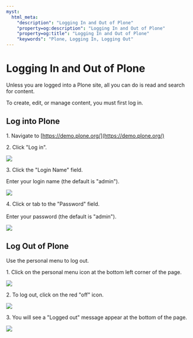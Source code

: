 ```yaml
---
myst:
  html_meta:
    "description": "Logging In and Out of Plone"
    "property=og:description": "Logging In and Out of Plone"
    "property=og:title": "Logging In and Out of Plone"
    "keywords": "Plone, Logging In, Logging Out"
---
```


# Logging In and Out of Plone

Unless you are logged into a Plone site, all you can do is read and search for content.

To create, edit, or manage content, you must first log in.

## Log into Plone

[//]: # (#### [Made by T. Kim Nguyen with Scribe]&#40;https://scribehow.com/shared/Log_into_Plone__IZiXApabRmO8FSpu_0jCfA&#41;)


1\. Navigate to [https://demo.plone.org/](https://demo.plone.org/)


2\. Click "Log in".

![](https://ajeuwbhvhr.cloudimg.io/colony-recorder.s3.amazonaws.com/files/2024-11-08/b8c85807-481b-44f3-9eb2-de319262b548/File.jpeg?tl_px=1102,0&br_px=2822,961&force_format=jpeg&q=100&width=1120.0&wat=1&wat_opacity=0.7&wat_gravity=northwest&wat_url=https://colony-recorder.s3.us-west-1.amazonaws.com/images/watermarks/FB923C_standard.png&wat_pad=796,0)


3\. Click the "Login Name" field.

Enter your login name (the default is "admin").

![](https://ajeuwbhvhr.cloudimg.io/colony-recorder.s3.amazonaws.com/files/2024-11-08/04fc6805-3422-4650-87da-cceacd829062/File.jpeg?tl_px=426,343&br_px=2146,1304&force_format=jpeg&q=100&width=1120.0&wat=1&wat_opacity=0.7&wat_gravity=northwest&wat_url=https://colony-recorder.s3.us-west-1.amazonaws.com/images/watermarks/FB923C_standard.png&wat_pad=524,277)


4\. Click or tab to the "Password" field.\
\
Enter your password (the default is "admin").

![](https://ajeuwbhvhr.cloudimg.io/colony-recorder.s3.amazonaws.com/files/2024-11-08/97e44e48-a14d-4d8a-87aa-2b9bbd521437/File.jpeg?tl_px=868,851&br_px=2588,1812&force_format=jpeg&q=100&width=1120.0&wat=1&wat_opacity=0.7&wat_gravity=northwest&wat_url=https://colony-recorder.s3.us-west-1.amazonaws.com/images/watermarks/FB923C_standard.png&wat_pad=523,277)

[//]: # (#### [Made with Scribe]&#40;https://scribehow.com/shared/Log_into_Plone__IZiXApabRmO8FSpu_0jCfA&#41;)

## Log Out of Plone

[//]: # (#### [Made by T. Kim Nguyen with Scribe]&#40;https://scribehow.com/shared/Log_Out_of_Plone__h8JsrKPyTmO_v0RN3hH5sA&#41;)
Use the personal menu to log out.

1\. Click on the personal menu icon at the bottom left corner of the page.

![](https://ajeuwbhvhr.cloudimg.io/colony-recorder.s3.amazonaws.com/files/2024-11-14/a9265b79-8f1a-484e-8f5d-abc60a8b0fe7/File.jpeg?tl_px=0,1334&br_px=1719,2296&force_format=jpeg&q=100&width=1120.0&wat=1&wat_opacity=0.7&wat_gravity=northwest&wat_url=https://colony-recorder.s3.us-west-1.amazonaws.com/images/watermarks/FB923C_standard.png&wat_pad=20,543)


2\. To log out, click on the red "off" icon.

![](https://ajeuwbhvhr.cloudimg.io/colony-recorder.s3.amazonaws.com/files/2024-11-14/92e1753e-2bad-4094-80bf-97e3ee0d158c/File.jpeg?tl_px=0,991&br_px=1719,1952&force_format=jpeg&q=100&width=1120.0&wat=1&wat_opacity=0.7&wat_gravity=northwest&wat_url=https://colony-recorder.s3.us-west-1.amazonaws.com/images/watermarks/FB923C_standard.png&wat_pad=438,276)


3\. You will see a "Logged out" message appear at the bottom of the page.

![](https://ajeuwbhvhr.cloudimg.io/colony-recorder.s3.amazonaws.com/files/2024-11-14/3332a601-1ff6-4747-98bc-4ceda52ab6d4/File.jpeg?tl_px=328,1334&br_px=2048,2296&force_format=jpeg&q=100&width=1120.0&wat=1&wat_opacity=0.7&wat_gravity=northwest&wat_url=https://colony-recorder.s3.us-west-1.amazonaws.com/images/watermarks/FB923C_standard.png&wat_pad=524,524)

[//]: # (#### [Made with Scribe]&#40;https://scribehow.com/shared/Log_Out_of_Plone__h8JsrKPyTmO_v0RN3hH5sA&#41;)



